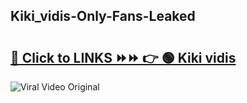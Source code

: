 
 ## Kiki_vidis-Only-Fans-Leaked

# <h2><a href="https://clipsfans.com/Kiki_vidis&ref=git">🔗 Click to LINKS ⏩⏩ 👉 🟢 Kiki vidis </a></h2>

<a href="https://clipsfans.com/Kiki_vidis&ref=git" rel="nofollow" data-target="animated-image.originalLink"><img src="https://i.ibb.co.com/xMMVF88/686577567.gif" alt="Viral Video Original" style="max-width: 100%; display: inline-block;" data-target="animated-image.originalImage"></a>
